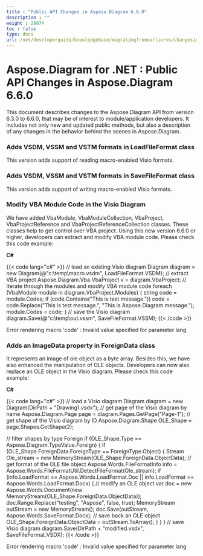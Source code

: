 ```yaml
---
title : "Public API Changes in Aspose.Diagram 6.6.0" 
description : "" 
weight : 20074 
toc : false
type: docs
url: /net/developerguide/knowledgebase/migratingfromearliervs/changesin6xx/public+api+changes+in+aspose.diagram+6.6.0/
---
```


# Aspose.Diagram for .NET : Public API Changes in Aspose.Diagram 6.6.0


This document describes changes to the Aspose.Diagram API from version 6.3.0 to 6.6.0, that may be of interest to module/application developers. It includes not only new and updated public methods, but also a description of any changes in the behavior behind the scenes in Aspose.Diagram.

### Adds VSDM, VSSM and VSTM formats in LoadFileFormat class

This version adds support of reading macro-enabled Visio formats.

### Adds VSDM, VSSM and VSTM formats in SaveFileFormat class

This version adds support of writing macro-enabled Visio formats.

### Modify VBA Module Code in the Visio Diagram

We have added VbaModule, VbaModuleCollection, VbaProject, VbaProjectReference and VbaProjectReferenceCollection classes. These classes help to get control over VBA project. Using this new version 6.6.0 or higher, developers can extract and modify VBA module code. Please check this code example:

**C#**

{{< code lang="c#" >}}
// load an existing Visio diagram
Diagram diagram = new Diagram(@"c:\temp\macro.vsdm", LoadFileFormat.VSDM);
// extract VBA project
Aspose.Diagram.Vba.VbaProject v = diagram.VbaProject;
// Iterate through the modules and modify VBA module code
foreach (VbaModule module in diagram.VbaProject.Modules)
{
    string code = module.Codes;
    if (code.Contains("This is test message."))
        code = code.Replace("This is test message.", "This is Aspose.Diagram message.");
    module.Codes = code;
}
// save the Visio diagram
diagram.Save(@"c:\temp\out.vssm", SaveFileFormat.VSSM);
{{< /code >}}

Error rendering macro 'code' : Invalid value specified for parameter lang

### Adds an ImageData property in ForeignData class

It represents an image of ole object as a byte array. Besides this, we have also enhanced the manipulation of OLE objects. Developers can now also replace an OLE object in the Visio diagram. Please check this code example:

**C#**

{{< code lang="c#" >}}
// load a Visio diagram
Diagram diagram = new Diagram(DirPath + "Drawing1.vsdx");
// get page of the Visio diagram by name
Aspose.Diagram.Page page = diagram.Pages.GetPage("Page-1");
// get shape of the Visio diagram by ID
Aspose.Diagram.Shape OLE_Shape = page.Shapes.GetShape(2);

// filter shapes by type Foreign
if (OLE_Shape.Type == Aspose.Diagram.TypeValue.Foreign)
{
    if (OLE_Shape.ForeignData.ForeignType == ForeignType.Object)
    {
        Stream Ole_stream = new MemoryStream(OLE_Shape.ForeignData.ObjectData);
        // get format of the OLE file object
        Aspose.Words.FileFormatInfo info = Aspose.Words.FileFormatUtil.DetectFileFormat(Ole_stream);
        if (info.LoadFormat == Aspose.Words.LoadFormat.Doc || info.LoadFormat == Aspose.Words.LoadFormat.Docx)
        {
            // modify an OLE object
            var doc = new Aspose.Words.Document(new MemoryStream(OLE_Shape.ForeignData.ObjectData));
            doc.Range.Replace("testing", "Aspose", false, true);
            MemoryStream outStream = new MemoryStream();
            doc.Save(outStream, Aspose.Words.SaveFormat.Docx);
            // save back an OLE object
            OLE_Shape.ForeignData.ObjectData = outStream.ToArray();
        }
    }
}
// save Visio diagram
diagram.Save(DirPath + "modified.vsdx", SaveFileFormat.VSDX);
{{< /code >}}

Error rendering macro 'code' : Invalid value specified for parameter lang

